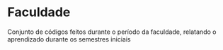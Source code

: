 # Faculdade
Conjunto de códigos feitos durante o período da faculdade, relatando o aprendizado durante os semestres iniciais
